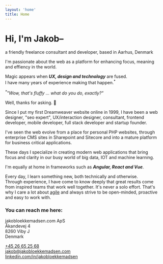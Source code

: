 ```yaml
---
layout: 'home'
title: Home
---
```


# Hi, I'm Jakob–

<div class="greeting">a friendly freelance consultant and developer, based in Aarhus, Denmark</div>

I'm passionate about the web as a platform for enhancing focus, meaning and effiency in the world.

Magic appears when **_UX, design and technology_** are fused.\
I have many years of experience making that happen.<sup>\*</sup>

<div class="header__defluff">
  <em><sup>*</sup>"Wow, that's fluffy ... what do you do, exactly?"</em>

Well, thanks for asking. 🙂

Since I put my first Dreamweaver website online in 1999, I have been a web designer, "seo expert", UX/interaction designer, consultant, frontend developer, mobile developer, full stack developer and startup founder.

I've seen the web evolve from a place for personal PHP websites, through enterprise CMS sites in Sharepoint and Sitecore and into a mature platform for business critical applications.

These days I specialize in creating modern web applications that bring focus and clarity in our busy world of big data, IOT and machine learning.

I'm equally at home in frameworks such as **_Angular, React and Vue_**.

Every day, I learn something new, both technically and otherwise.\
 Through experience, I have come to know deeply that great results come from inspired teams that work well together. It's never a solo effort. That's why I care a lot about [agile](https://agilemanifesto.org/principles.html) and always strive to be open-minded, proactive and easy to work with.

</div>

<div class="contact">

### You can reach me here:

jakobloekkemadsen.com ApS\
Åkandevej 4\
8260 Viby J\
Denmark

[+45 26 65 25 68](callto:+4526652568)\
[jakob@jakobloekkemadsen.com](mailto:jakob@jakobloekkemadsen.com)\
[linkedin.com/in/jakobloekkemadsen](https://linkedin.com/in/jakobloekkemadsen)

</div>

<script type="application/ld+json">
{
	"@context": "http://schema.org",
	"@type": "Corporation",
	"name": "jakobloekkemadsen.com ApS",
	"description": "Freelance web developer, based in Aarhus, Denmark",
	"image": "https://www.jakobloekkemadsen.com/cover.jpg",
	"url": "https://www.jakobloekkemadsen.com",
	"telephone": "+4526652568",
	"sameAs": ["https://twitter.com/jakobloekke","https://linkedin.com/in/jakobloekkemadsen"],
	"address": {
		"@type": "PostalAddress",
		"streetAddress": "Åkandevej 4",
		"addressLocality": "Viby J",
		"postalCode": "8260",
		"addressCountry": "Danmark"
	}
}
</script>
